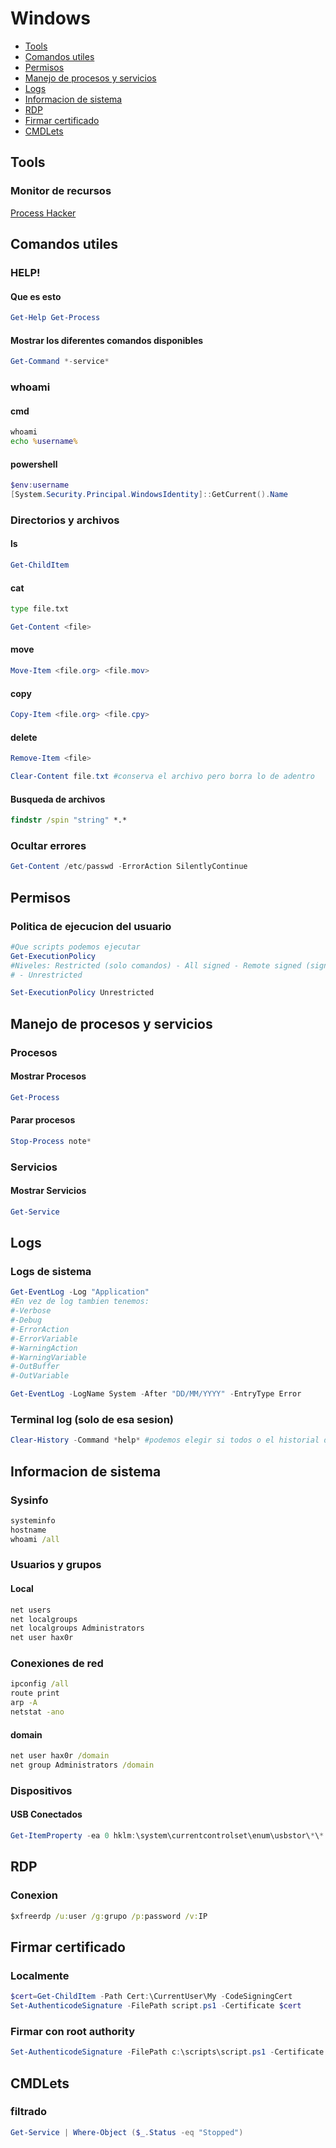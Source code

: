 # Windows
* [Tools](https://github.com/HerculesRD/HerculesDocs/tree/main/Administracion/Windows#tools)
* [Comandos utiles](https://github.com/HerculesRD/HerculesDocs/tree/main/Administracion/Windows#comandos-utiles)
* [Permisos](https://github.com/HerculesRD/HerculesDocs/tree/main/Administracion/Windows#permisos)
* [Manejo de procesos y servicios](https://github.com/HerculesRD/HerculesDocs/tree/main/Administracion/Windows#manejo-de-procesos-y-servicios)
* [Logs](https://github.com/HerculesRD/HerculesDocs/tree/main/Administracion/Windows#logs)
* [Informacion de sistema](https://github.com/HerculesRD/HerculesDocs/tree/main/Administracion/Windows#informacion-de-sistema)
* [RDP](https://github.com/HerculesRD/HerculesDocs/tree/main/Administracion/Windows#rdp)
* [Firmar certificado](https://github.com/HerculesRD/HerculesDocs/tree/main/Administracion/Windows#firmar-certificado)
* [CMDLets](https://github.com/HerculesRD/HerculesDocs/tree/main/Administracion/Windows#cmdlets)

## Tools

### Monitor de recursos

[Process Hacker](https://processhacker.sourceforge.io/)

## Comandos utiles

### HELP!

#### Que es esto

```powershell
Get-Help Get-Process
```

#### Mostrar los diferentes comandos disponibles

```powershell
Get-Command *-service*
```

### whoami

#### cmd

```cmd
whoami
echo %username%
```

#### powershell

```powershell
$env:username
[System.Security.Principal.WindowsIdentity]::GetCurrent().Name
```

### Directorios y archivos

#### ls

```powershell
Get-ChildItem
```

#### cat

```cmd
type file.txt
```

```powershell
Get-Content <file>
```

#### move 

```powershell
Move-Item <file.org> <file.mov>
```

#### copy

```powershell
Copy-Item <file.org> <file.cpy>
```

#### delete

```powershell
Remove-Item <file>
```

```powershell
Clear-Content file.txt #conserva el archivo pero borra lo de adentro
```

#### Busqueda de archivos

```cmd
findstr /spin "string" *.* 
```

### Ocultar errores

```powershell
Get-Content /etc/passwd -ErrorAction SilentlyContinue
```

## Permisos

### Politica de ejecucion del usuario

```powershell
#Que scripts podemos ejecutar
Get-ExecutionPolicy
#Niveles: Restricted (solo comandos) - All signed - Remote signed (signed+local script)
# - Unrestricted

Set-ExecutionPolicy Unrestricted
```

## Manejo de procesos y servicios

### Procesos

#### Mostrar Procesos

```powershell
Get-Process
```

#### Parar procesos

```powershell
Stop-Process note*
```

### Servicios

#### Mostrar Servicios

```powershell
Get-Service
```

## Logs

### Logs de sistema

```powershell
Get-EventLog -Log "Application"
#En vez de log tambien tenemos:
#-Verbose
#-Debug
#-ErrorAction
#-ErrorVariable
#-WarningAction
#-WarningVariable
#-OutBuffer
#-OutVariable

Get-EventLog -LogName System -After "DD/MM/YYYY" -EntryType Error
```

### Terminal log (solo de esa sesion)

```powershell
Clear-History -Command *help* #podemos elegir si todos o el historial de ciertos comandos
```

## Informacion de sistema

### Sysinfo

```cmd
systeminfo
hostname
whoami /all
```

### Usuarios y grupos

#### Local

```cmd
net users
net localgroups
net localgroups Administrators
net user hax0r
```

### Conexiones de red

```cmd
ipconfig /all
route print
arp -A
netstat -ano
```

#### domain

```cmd
net user hax0r /domain
net group Administrators /domain
```

### Dispositivos

#### USB Conectados

```powershell
Get-ItemProperty -ea 0 hklm:\system\currentcontrolset\enum\usbstor\*\* | select FriendlyName, PSChildName	
```

## RDP

### Conexion

```cmd
$xfreerdp /u:user /g:grupo /p:password /v:IP
```

## Firmar certificado

### Localmente

```powershell
$cert=Get-ChildItem -Path Cert:\CurrentUser\My -CodeSigningCert
Set-AuthenticodeSignature -FilePath script.ps1 -Certificate $cert
```

### Firmar con root authority

```powershell
Set-AuthenticodeSignature -FilePath c:\scripts\script.ps1 -Certificate $cert -IncludeChain All -TimestampServer "http://timestamp.fabrikam.com/scripts/timstamper.dll"
```

## CMDLets

### filtrado

```powershell
Get-Service | Where-Object ($_.Status -eq "Stopped")
```